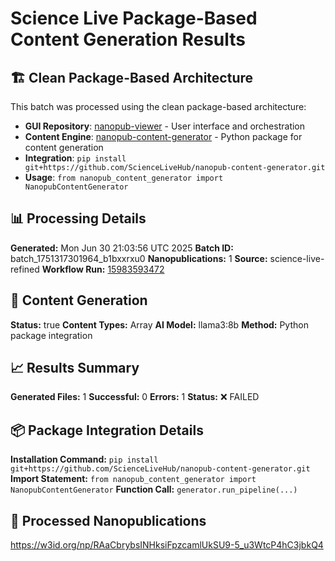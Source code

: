 # Science Live Package-Based Content Generation Results

## 🏗️ Clean Package-Based Architecture

This batch was processed using the clean package-based architecture:

- **GUI Repository**: [nanopub-viewer](https://github.com/ScienceLiveHub/nanopub-viewer) - User interface and orchestration
- **Content Engine**: [nanopub-content-generator](https://github.com/ScienceLiveHub/nanopub-content-generator) - Python package for content generation
- **Integration**: `pip install git+https://github.com/ScienceLiveHub/nanopub-content-generator.git`
- **Usage**: `from nanopub_content_generator import NanopubContentGenerator`

## 📊 Processing Details

**Generated:** Mon Jun 30 21:03:56 UTC 2025
**Batch ID:** batch_1751317301964_b1bxxrxu0
**Nanopublications:** 1
**Source:** science-live-refined
**Workflow Run:** [15983593472](https://github.com/ScienceLiveHub/nanopub-viewer/actions/runs/15983593472)

## 🎯 Content Generation
**Status:** true
**Content Types:** Array
**AI Model:** llama3:8b
**Method:** Python package integration

## 📈 Results Summary
**Generated Files:** 1
**Successful:** 0
**Errors:** 1
**Status:** ❌ FAILED

## 📦 Package Integration Details
**Installation Command:** `pip install git+https://github.com/ScienceLiveHub/nanopub-content-generator.git`
**Import Statement:** `from nanopub_content_generator import NanopubContentGenerator`
**Function Call:** `generator.run_pipeline(...)`

## 📝 Processed Nanopublications
https://w3id.org/np/RAaCbrybsINHksiFpzcamlUkSU9-5_u3WtcP4hC3jbkQ4
